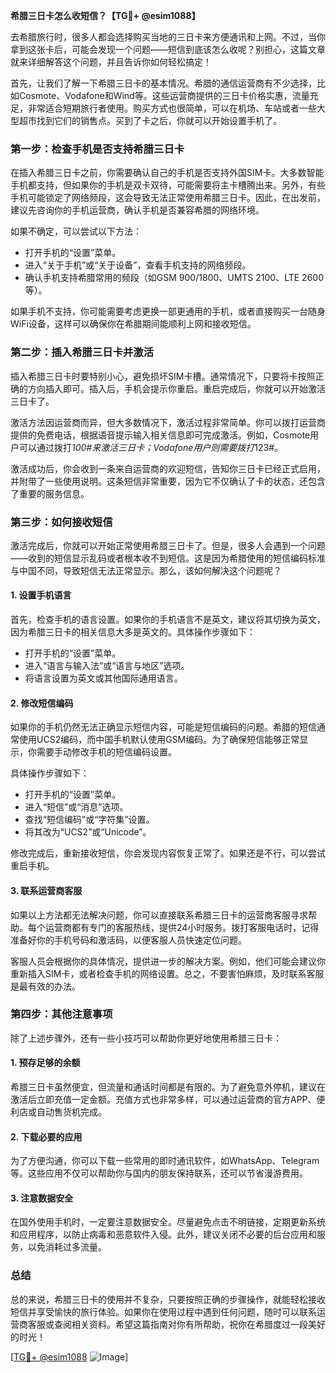 **希腊三日卡怎么收短信？【TG💪+ @esim1088】**

去希腊旅行时，很多人都会选择购买当地的三日卡来方便通讯和上网。不过，当你拿到这张卡后，可能会发现一个问题——短信到底该怎么收呢？别担心，这篇文章就来详细解答这个问题，并且告诉你如何轻松搞定！

首先，让我们了解一下希腊三日卡的基本情况。希腊的通信运营商有不少选择，比如Cosmote、Vodafone和Wind等。这些运营商提供的三日卡价格实惠，流量充足，非常适合短期旅行者使用。购买方式也很简单，可以在机场、车站或者一些大型超市找到它们的销售点。买到了卡之后，你就可以开始设置手机了。

### **第一步：检查手机是否支持希腊三日卡**

在插入希腊三日卡之前，你需要确认自己的手机是否支持外国SIM卡。大多数智能手机都支持，但如果你的手机是双卡双待，可能需要将主卡槽腾出来。另外，有些手机可能锁定了网络频段，这会导致无法正常使用希腊三日卡。因此，在出发前，建议先咨询你的手机运营商，确认手机是否兼容希腊的网络环境。

如果不确定，可以尝试以下方法：
- 打开手机的“设置”菜单。
- 进入“关于手机”或“关于设备”，查看手机支持的网络频段。
- 确认手机支持希腊常用的频段（如GSM 900/1800、UMTS 2100、LTE 2600等）。

如果手机不支持，你可能需要考虑更换一部更通用的手机，或者直接购买一台随身WiFi设备，这样可以确保你在希腊期间能顺利上网和接收短信。

### **第二步：插入希腊三日卡并激活**

插入希腊三日卡时要特别小心，避免损坏SIM卡槽。通常情况下，只要将卡按照正确的方向插入即可。插入后，手机会提示你重启。重启完成后，你就可以开始激活三日卡了。

激活方法因运营商而异，但大多数情况下，激活过程非常简单。你可以拨打运营商提供的免费电话，根据语音提示输入相关信息即可完成激活。例如，Cosmote用户可以通过拨打*100#来激活三日卡；Vodafone用户则需要拨打*123#。

激活成功后，你会收到一条来自运营商的欢迎短信，告知你三日卡已经正式启用，并附带了一些使用说明。这条短信非常重要，因为它不仅确认了卡的状态，还包含了重要的服务信息。

### **第三步：如何接收短信**

激活完成后，你就可以开始正常使用希腊三日卡了。但是，很多人会遇到一个问题——收到的短信显示乱码或者根本收不到短信。这是因为希腊使用的短信编码标准与中国不同，导致短信无法正常显示。那么，该如何解决这个问题呢？

#### **1. 设置手机语言**

首先，检查手机的语言设置。如果你的手机语言不是英文，建议将其切换为英文，因为希腊三日卡的相关信息大多是英文的。具体操作步骤如下：
- 打开手机的“设置”菜单。
- 进入“语言与输入法”或“语言与地区”选项。
- 将语言设置为英文或其他国际通用语言。

#### **2. 修改短信编码**

如果你的手机仍然无法正确显示短信内容，可能是短信编码的问题。希腊的短信通常使用UCS2编码，而中国手机默认使用GSM编码。为了确保短信能够正常显示，你需要手动修改手机的短信编码设置。

具体操作步骤如下：
- 打开手机的“设置”菜单。
- 进入“短信”或“消息”选项。
- 查找“短信编码”或“字符集”设置。
- 将其改为“UCS2”或“Unicode”。

修改完成后，重新接收短信，你会发现内容恢复正常了。如果还是不行，可以尝试重启手机。

#### **3. 联系运营商客服**

如果以上方法都无法解决问题，你可以直接联系希腊三日卡的运营商客服寻求帮助。每个运营商都有专门的客服热线，提供24小时服务。拨打客服电话时，记得准备好你的手机号码和激活码，以便客服人员快速定位问题。

客服人员会根据你的具体情况，提供进一步的解决方案。例如，他们可能会建议你重新插入SIM卡，或者检查手机的网络设置。总之，不要害怕麻烦，及时联系客服是最有效的办法。

### **第四步：其他注意事项**

除了上述步骤外，还有一些小技巧可以帮助你更好地使用希腊三日卡：

#### **1. 预存足够的余额**

希腊三日卡虽然便宜，但流量和通话时间都是有限的。为了避免意外停机，建议在激活后立即充值一定金额。充值方式也非常多样，可以通过运营商的官方APP、便利店或自动售货机完成。

#### **2. 下载必要的应用**

为了方便沟通，你可以下载一些常用的即时通讯软件，如WhatsApp、Telegram等。这些应用不仅可以帮助你与国内的朋友保持联系，还可以节省漫游费用。

#### **3. 注意数据安全**

在国外使用手机时，一定要注意数据安全。尽量避免点击不明链接，定期更新系统和应用程序，以防止病毒和恶意软件入侵。此外，建议关闭不必要的后台应用和服务，以免消耗过多流量。

### **总结**

总的来说，希腊三日卡的使用并不复杂，只要按照正确的步骤操作，就能轻松接收短信并享受愉快的旅行体验。如果你在使用过程中遇到任何问题，随时可以联系运营商客服或查阅相关资料。希望这篇指南对你有所帮助，祝你在希腊度过一段美好的时光！

[[TG💪+ @esim1088](https://t.me/s/esim1088) ![Image](https://i.postimg.cc/4NQfJmqS/Snipaste-2025-05-13-00-14-12.png)]